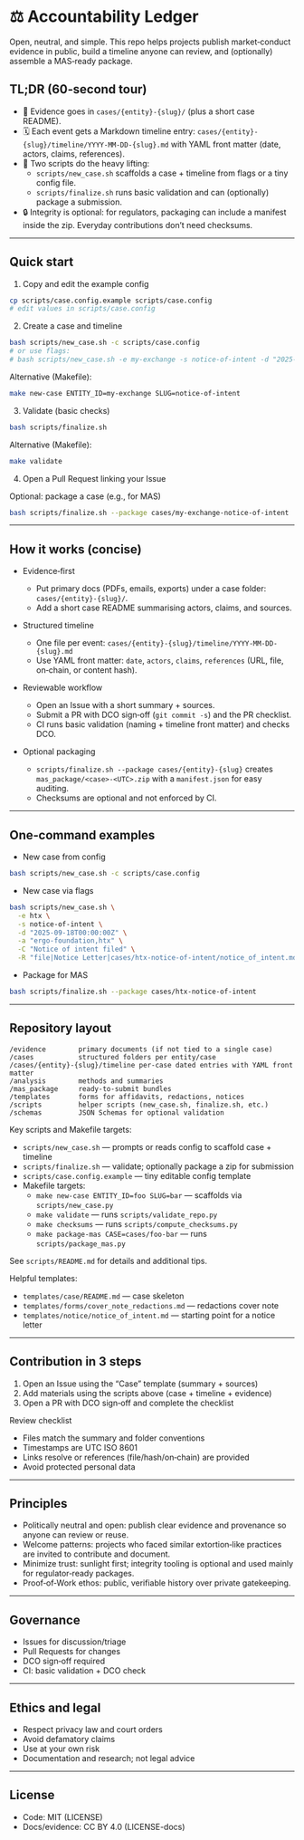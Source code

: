 # ⚖️ Accountability Ledger

Open, neutral, and simple. This repo helps projects publish market‑conduct evidence in public, build a timeline anyone can review, and (optionally) assemble a MAS‑ready package.

## TL;DR (60‑second tour)

- 🧾 Evidence goes in `cases/{entity}-{slug}/` (plus a short case README).
- 🗓️ Each event gets a Markdown timeline entry: `cases/{entity}-{slug}/timeline/YYYY-MM-DD-{slug}.md` with YAML front matter (date, actors, claims, references).
- 🧰 Two scripts do the heavy lifting:
  - `scripts/new_case.sh` scaffolds a case + timeline from flags or a tiny config file.
  - `scripts/finalize.sh` runs basic validation and can (optionally) package a submission.
- 🔒 Integrity is optional: for regulators, packaging can include a manifest inside the zip. Everyday contributions don’t need checksums.

---

## Quick start

1) Copy and edit the example config
```bash
cp scripts/case.config.example scripts/case.config
# edit values in scripts/case.config
```

2) Create a case and timeline
```bash
bash scripts/new_case.sh -c scripts/case.config
# or use flags:
# bash scripts/new_case.sh -e my-exchange -s notice-of-intent -d "2025-09-18T00:00:00Z" -a "ergo-foundation,my-exchange" -C "Main claim"
```

Alternative (Makefile):
```bash
make new-case ENTITY_ID=my-exchange SLUG=notice-of-intent
```

3) Validate (basic checks)
```bash
bash scripts/finalize.sh
```

Alternative (Makefile):
```bash
make validate
```

4) Open a Pull Request linking your Issue

Optional: package a case (e.g., for MAS)
```bash
bash scripts/finalize.sh --package cases/my-exchange-notice-of-intent
```

---

## How it works (concise)

- Evidence‑first
  - Put primary docs (PDFs, emails, exports) under a case folder: `cases/{entity}-{slug}/`.
  - Add a short case README summarising actors, claims, and sources.

- Structured timeline
  - One file per event: `cases/{entity}-{slug}/timeline/YYYY-MM-DD-{slug}.md`
  - Use YAML front matter: `date`, `actors`, `claims`, `references` (URL, file, on‑chain, or content hash).

- Reviewable workflow
  - Open an Issue with a short summary + sources.
  - Submit a PR with DCO sign‑off (`git commit -s`) and the PR checklist.
  - CI runs basic validation (naming + timeline front matter) and checks DCO.

- Optional packaging
  - `scripts/finalize.sh --package cases/{entity}-{slug}` creates `mas_package/<case>-<UTC>.zip` with a `manifest.json` for easy auditing.
  - Checksums are optional and not enforced by CI.

---

## One‑command examples

- New case from config
```bash
bash scripts/new_case.sh -c scripts/case.config
```

- New case via flags
```bash
bash scripts/new_case.sh \
  -e htx \
  -s notice-of-intent \
  -d "2025-09-18T00:00:00Z" \
  -a "ergo-foundation,htx" \
  -C "Notice of intent filed" \
  -R "file|Notice Letter|cases/htx-notice-of-intent/notice_of_intent.md"
```

- Package for MAS
```bash
bash scripts/finalize.sh --package cases/htx-notice-of-intent
```

---

## Repository layout

```
/evidence        primary documents (if not tied to a single case)
/cases           structured folders per entity/case
/cases/{entity}-{slug}/timeline per-case dated entries with YAML front matter
/analysis        methods and summaries
/mas_package     ready-to-submit bundles
/templates       forms for affidavits, redactions, notices
/scripts         helper scripts (new_case.sh, finalize.sh, etc.)
/schemas         JSON Schemas for optional validation
```

Key scripts and Makefile targets:
- `scripts/new_case.sh` — prompts or reads config to scaffold case + timeline
- `scripts/finalize.sh` — validate; optionally package a zip for submission
- `scripts/case.config.example` — tiny editable config template
- Makefile targets:
  - `make new-case ENTITY_ID=foo SLUG=bar` — scaffolds via `scripts/new_case.py`
  - `make validate` — runs `scripts/validate_repo.py`
  - `make checksums` — runs `scripts/compute_checksums.py`
  - `make package-mas CASE=cases/foo-bar` — runs `scripts/package_mas.py`

See `scripts/README.md` for details and additional tips.

Helpful templates:
- `templates/case/README.md` — case skeleton
- `templates/forms/cover_note_redactions.md` — redactions cover note
- `templates/notice/notice_of_intent.md` — starting point for a notice letter

---

## Contribution in 3 steps

1) Open an Issue using the “Case” template (summary + sources)
2) Add materials using the scripts above (case + timeline + evidence)
3) Open a PR with DCO sign‑off and complete the checklist

Review checklist
- Files match the summary and folder conventions
- Timestamps are UTC ISO 8601
- Links resolve or references (file/hash/on‑chain) are provided
- Avoid protected personal data

---

## Principles

- Politically neutral and open: publish clear evidence and provenance so anyone can review or reuse.
- Welcome patterns: projects who faced similar extortion‑like practices are invited to contribute and document.
- Minimize trust: sunlight first; integrity tooling is optional and used mainly for regulator‑ready packages.
- Proof‑of‑Work ethos: public, verifiable history over private gatekeeping.

---

## Governance

- Issues for discussion/triage
- Pull Requests for changes
- DCO sign‑off required
- CI: basic validation + DCO check

---

## Ethics and legal

- Respect privacy law and court orders
- Avoid defamatory claims
- Use at your own risk
- Documentation and research; not legal advice

---

## License

- Code: MIT (LICENSE)
- Docs/evidence: CC BY 4.0 (LICENSE-docs)
